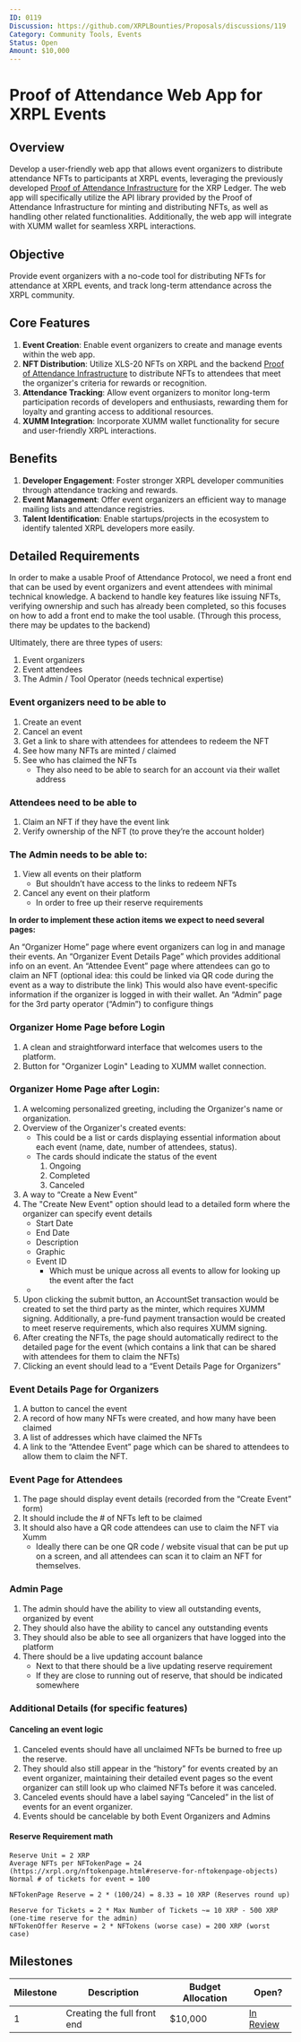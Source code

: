```yaml
---
ID: 0119
Discussion: https://github.com/XRPLBounties/Proposals/discussions/119
Category: Community Tools, Events
Status: Open
Amount: $10,000
---
```


# Proof of Attendance Web App for XRPL Events

## Overview

Develop a user-friendly web app that allows event organizers to distribute attendance NFTs to participants at XRPL events, leveraging the previously developed [Proof of Attendance Infrastructure](https://github.com/XRPLBounties/Proof-of-Attendance) for the XRP Ledger. The web app will specifically utilize the API library provided by the Proof of Attendance Infrastructure for minting and distributing NFTs, as well as handling other related functionalities. Additionally, the web app will integrate with XUMM wallet for seamless XRPL interactions.

## Objective

Provide event organizers with a no-code tool for distributing NFTs for attendance at XRPL events, and track long-term attendance across the XRPL community.

## Core Features

1. **Event Creation**: Enable event organizers to create and manage events within the web app.
2. **NFT Distribution**: Utilize XLS-20 NFTs on XRPL and the backend [Proof of Attendance Infrastructure](https://github.com/XRPLBounties/Proof-of-Attendance) to distribute NFTs to attendees that meet the organizer's criteria for rewards or recognition.
3. **Attendance Tracking**: Allow event organizers to monitor long-term participation records of developers and enthusiasts, rewarding them for loyalty and granting access to additional resources.
4. **XUMM Integration**: Incorporate XUMM wallet functionality for secure and user-friendly XRPL interactions.

## Benefits

1. **Developer Engagement**: Foster stronger XRPL developer communities through attendance tracking and rewards.
2. **Event Management**: Offer event organizers an efficient way to manage mailing lists and attendance registries.
3. **Talent Identification**: Enable startups/projects in the ecosystem to identify talented XRPL developers more easily.

## Detailed Requirements

In order to make a usable Proof of Attendance Protocol, we need a front end that can be used by event organizers and event attendees with minimal technical knowledge. A backend to handle key features like issuing NFTs, verifying ownership and such has already been completed, so this focuses on how to add a front end to make the tool usable. (Through this process, there may be updates to the backend)

Ultimately, there are three types of users:
1. Event organizers
2. Event attendees
3. The Admin / Tool Operator (needs technical expertise)

### Event organizers need to be able to
1. Create an event
2. Cancel an event
3. Get a link to share with attendees for attendees to redeem the NFT
4. See how many NFTs are minted / claimed
5. See who has claimed the NFTs
   - They also need to be able to search for an account via their wallet address

### Attendees need to be able to
1. Claim an NFT if they have the event link
2. Verify ownership of the NFT (to prove they’re the account holder)

### The Admin needs to be able to:
1. View all events on their platform
   - But shouldn’t have access to the links to redeem NFTs
2. Cancel any event on their platform
   - In order to free up their reserve requirements

**In order to implement these action items we expect to need several pages:**

An “Organizer Home” page where event organizers can log in and manage their events.
An “Organizer Event Details Page” which provides additional info on an event.
An “Attendee Event” page where attendees can go to claim an NFT (optional idea: this could be linked via QR code during the event as a way to distribute the link)
This would also have event-specific information if the organizer is logged in with their wallet.
An “Admin” page for the 3rd party operator (“Admin”) to configure things

### Organizer Home Page before Login

1. A clean and straightforward interface that welcomes users to the platform.
2. Button for "Organizer Login" Leading to XUMM wallet connection.

### Organizer Home Page after Login:
1. A welcoming personalized greeting, including the Organizer's name or organization.
2. Overview of the Organizer's created events: 
   - This could be a list or cards displaying essential information about each event (name, date, number of attendees, status).
   - The cards should indicate the status of the event
      1. Ongoing
      2. Completed
      3. Canceled
3. A way to “Create a New Event”
4. The "Create New Event" option should lead to a detailed form where the organizer can specify event details 
   - Start Date
   - End Date
   - Description
   - Graphic
   - Event ID
      - Which must be unique across all events to allow for looking up the event after the fact
   - 
5. Upon clicking the submit button, an AccountSet transaction would be created to set the third party as the minter, which requires XUMM signing. Additionally, a pre-fund payment transaction would be created to meet reserve requirements, which also requires XUMM signing.
6. After creating the NFTs, the page should automatically redirect to the detailed page for the event (which contains a link that can be shared with attendees for them to claim the NFTs)
7. Clicking an event should lead to a “Event Details Page for Organizers”


### Event Details Page for Organizers
1. A button to cancel the event
2. A record of how many NFTs were created, and how many have been claimed
3. A list of addresses which have claimed the NFTs
4. A link to the “Attendee Event” page which can be shared to attendees to allow them to claim the NFT.

### Event Page for Attendees
1. The page should display event details (recorded from the “Create Event” form)
2. It should include the # of NFTs left to be claimed
3. It should also have a QR code attendees can use to claim the NFT via Xumm
   - Ideally there can be one QR code / website visual that can be put up on a screen, and all attendees can scan it to claim an NFT for themselves.

### Admin Page
1. The admin should have the ability to view all outstanding events, organized by event
2. They should also have the ability to cancel any outstanding events
3. They should also be able to see all organizers that have logged into the platform
4. There should be a live updating account balance
   - Next to that there should be a live updating reserve requirement
   - If they are close to running out of reserve, that should be indicated somewhere


### Additional Details (for specific features)

#### Canceling an event logic
1. Canceled events should have all unclaimed NFTs be burned to free up the reserve. 
2. They should also still appear in the “history” for events created by an event organizer, maintaining their detailed event pages so the event organizer can still look up who claimed NFTs before it was canceled. 
3. Canceled events should have a label saying “Canceled” in the list of events for an event organizer.
4. Events should be cancelable by both Event Organizers and Admins

#### Reserve Requirement math

```
Reserve Unit = 2 XRP
Average NFTs per NFTokenPage = 24 (https://xrpl.org/nftokenpage.html#reserve-for-nftokenpage-objects)
Normal # of tickets for event = 100

NFTokenPage Reserve = 2 * (100/24) = 8.33 = 10 XRP (Reserves round up)

Reserve for Tickets = 2 * Max Number of Tickets ~= 10 XRP - 500 XRP (one-time reserve for the admin)
NFTokenOffer Reserve = 2 * NFTokens (worse case) = 200 XRP (worst case)
```

## Milestones

| Milestone | Description | Budget Allocation | Open? |
|-----------|-------------|-------------------|-------|
| 1 | Creating the full front end | $10,000 | [In Review](https://github.com/XRPLBounties/POAP-APP/pull/2) |
